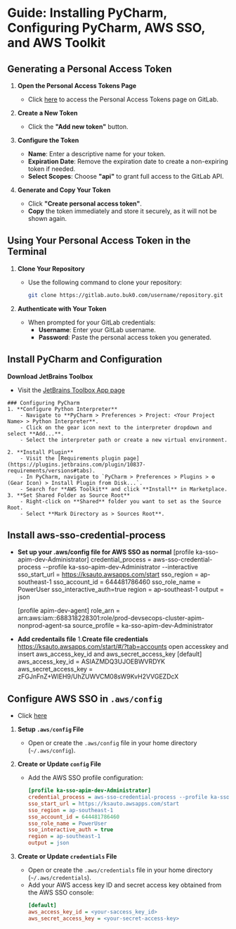 # Guide: Installing PyCharm, Configuring PyCharm, AWS SSO, and AWS Toolkit

## Generating a Personal Access Token

1. **Open the Personal Access Tokens Page**
   - Click [here](https://gitlab.auto.buk0.com/-/user_settings/personal_access_tokens) to access the Personal Access Tokens page on GitLab.


2. **Create a New Token**
   - Click the **"Add new token"** button.

3. **Configure the Token**
   - **Name**: Enter a descriptive name for your token.
   - **Expiration Date**: Remove the expiration date to create a non-expiring token if needed.
   - **Select Scopes**: Choose **"api"** to grant full access to the GitLab API.

4. **Generate and Copy Your Token**
   - Click **"Create personal access token"**.
   - **Copy** the token immediately and store it securely, as it will not be shown again.

## Using Your Personal Access Token in the Terminal

1. **Clone Your Repository**
   - Use the following command to clone your repository:
     ```sh
     git clone https://gitlab.auto.buk0.com/username/repository.git
     ```

2. **Authenticate with Your Token**
   - When prompted for your GitLab credentials:
     - **Username**: Enter your GitLab username.
     - **Password**: Paste the personal access token you generated.


## Install PyCharm and Configuration
**Download JetBrains Toolbox**
   - Visit the [JetBrains Toolbox App page](https://www.jetbrains.com/toolbox-app/)

    ### Configuring PyCharm
    1. **Configure Python Interpreter**
        - Navigate to **PyCharm > Preferences > Project: <Your Project Name> > Python Interpreter**.
        - Click on the gear icon next to the interpreter dropdown and select **Add...**.
        - Select the interpreter path or create a new virtual environment.

    2. **Install Plugin**
        - Visit the [Requirements plugin page](https://plugins.jetbrains.com/plugin/10837-requirements/versions#tabs).
        - In PyCharm, navigate to `PyCharm > Preferences > Plugins > ⚙️ (Gear Icon) > Install Plugin from Disk...`.
        - Search for **AWS Toolkit** and click **Install** in Marketplace.
    3. **Set Shared Folder as Source Root**
        - Right-click on **Shared** folder you want to set as the Source Root.
        - Select **Mark Directory as > Sources Root**.

## Install aws-sso-credential-process

- **Set up your .aws/config file for AWS SSO as normal**
    [profile ka-sso-apim-dev-Administrator]
    credential_process = aws-sso-credential-process --profile ka-sso-apim-dev-Administrator --interactive
    sso_start_url = https://ksauto.awsapps.com/start
    sso_region = ap-southeast-1
    sso_account_id = 644481786460
    sso_role_name = PowerUser
    sso_interactive_auth=true
    region = ap-southeast-1
    output = json

    [profile apim-dev-agent]
    role_arn = arn:aws:iam::688318228301:role/prod-devsecops-cluster-apim-nonprod-agent-sa
    source_profile = ka-sso-apim-dev-Administrator
- **Add credentails file**
1.**Create file credentials**
https://ksauto.awsapps.com/start/#/?tab=accounts
open accesskey and insert aws_access_key_id and aws_secret_access_key
[default]
aws_access_key_id = ASIAZMDQ3UJOEBWVRDYK
aws_secret_access_key = zFGJnFnZ+WIEH9/UhZUWVCM08sW9KvH2VVGEZDcX

## Configure AWS SSO in `.aws/config`
- Click [here](https://github.com/benkehoe/aws-sso-credential-process)
1. **Setup `.aws/config` File**
   - Open or create the `.aws/config` file in your home directory (`~/.aws/config`).

2. **Create or Update `config` File**
   - Add the AWS SSO profile configuration:
     ```ini
     [profile ka-sso-apim-dev-Administrator]
     credential_process = aws-sso-credential-process --profile ka-sso-apim-dev-Administrator --interactive
     sso_start_url = https://ksauto.awsapps.com/start
     sso_region = ap-southeast-1
     sso_account_id = 644481786460
     sso_role_name = PowerUser
     sso_interactive_auth = true
     region = ap-southeast-1
     output = json
     ```
3. **Create or Update `credentials` File**
   - Open or create the `.aws/credentials` file in your home directory (`~/.aws/credentials`).
   - Add your AWS access key ID and secret access key obtained from the AWS SSO console:
     ```ini
     [default]
     aws_access_key_id = <your-saccess_key_id>
     aws_secret_access_key = <your-secret-access-key>
     ```